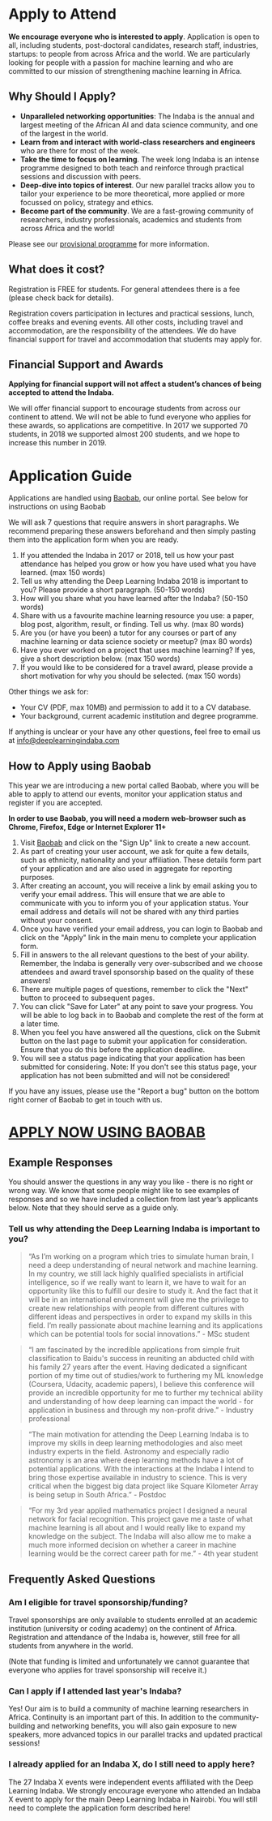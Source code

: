 # Apply to Attend

**We encourage everyone who is interested to apply**. Application is open to all, including students, post-doctoral candidates, research staff, industries, startups: to people from across Africa and the world. We are particularly looking for people with a passion for machine learning and who are committed to our mission of strengthening machine learning in Africa. 

## Why Should I Apply?
* **Unparalleled networking opportunities**: The Indaba is the annual and largest meeting of the African AI and data science community, and one of the largest in the world.
* **Learn from and interact with world-class researchers and engineers** who are there for most of the week.
* **Take the time to focus on learning**. The week long Indaba is an intense programme designed to both teach and reinforce through practical sessions and discussion with peers.
* **Deep-dive into topics of interest**. Our new parallel tracks allow you to tailor your experience to be more theoretical, more applied or more focussed on policy, strategy and ethics.
* **Become part of the community**. We are a fast-growing community of researchers, industry professionals, academics and students from across Africa and the world!

Please see our [provisional programme](http://www.deeplearningindaba.com/schedule-2019.html) for more information.

## What does it cost?
Registration is FREE for students. For general attendees there is a fee (please check back for details).

Registration covers participation in lectures and practical sessions, lunch, coffee breaks and evening events. All other costs, including travel and accommodation, are the responsibility of the attendees. We do have financial support for travel and accommodation that students may apply for. 

## Financial Support and Awards
**Applying for financial support will not affect a student’s chances of being accepted to attend the Indaba.**

We will offer financial support to encourage students from across our continent to attend. We will not be able to fund everyone who applies for these awards, so applications are competitive. In 2017 we supported 70 students, in 2018 we supported almost 200 students, and we hope to increase this number in 2019.


# Application Guide
Applications are handled using [Baobab](https://baobab.deeplearningindaba.com), our online portal. See below for instructions on using Baobab

We will ask 7 questions that require answers in short paragraphs. We recommend preparing these answers beforehand and then simply pasting them into the application form when you are ready.

1. If you attended the Indaba in 2017 or 2018, tell us how your past attendance has helped you grow or how you have used what you have learned. (max 150 words)
2. Tell us why attending the Deep Learning Indaba 2018 is important to you? Please provide a short paragraph. (50-150 words)
3. How will you share what you have learned after the Indaba? (50-150 words)
4. Share with us a favourite machine learning resource you use: a paper, blog post, algorithm, result, or finding. Tell us why. (max 80 words)
5. Are you (or have you been) a tutor for any courses or part of any machine learning or data science society or meetup? (max 80 words)
6. Have you ever worked on a project that uses machine learning? If yes, give a short description below. (max 150 words)
7. If you would like to be considered for a travel award, please provide a short motivation for why you should be selected. (max 150 words)

Other things we ask for:
* Your CV (PDF, max 10MB) and permission to add it to a CV database.
* Your background, current academic institution and degree programme.

If anything is unclear or your have any other questions, feel free to email us at info@deeplearningindaba.com

## How to Apply using Baobab
This year we are introducing a new portal called Baobab, where you will be able to apply to attend our events, monitor your application status and register if you are accepted.

**In order to use Baobab, you will need a modern web-browser such as Chrome, Firefox, Edge or Internet Explorer 11+**

1. Visit [Baobab](https://baobab.deeplearningindaba.com) and click on the "Sign Up" link to create a new account.
2. As part of creating your user account, we ask for quite a few details, such as ethnicity, nationality and your affiliation. These details form part of your application and are also used in aggregate for reporting purposes. 
3. After creating an account, you will receive a link by email asking you to verify your email address. This will ensure that we are able to communicate with you to inform you of your application status. Your email address and details will not be shared with any third parties without your consent. 
4. Once you have verified your email address, you can login to Baobab and click on the "Apply" link in the main menu to complete your application form.
5. Fill in answers to the all relevant questions to the best of your ability. Remember, the Indaba is generally very over-subscribed and we choose attendees and award travel sponsorship based on the quality of these answers! 
6. There are multiple pages of questions, remember to click the "Next" button to proceed to subsequent pages. 
7. You can click "Save for Later" at any point to save your progress. You will be able to log back in to Baobab and complete the rest of the form at a later time.
8. When you feel you have answered all the questions, click on the Submit button on the last page to submit your application for consideration. Ensure that you do this before the application deadline. 
9. You will see a status page indicating that your application has been submitted for considering. Note: If you don't see this status page, your application has not been submitted and will not be considered!

If you have any issues, please use the "Report a bug" button on the bottom right corner of Baobab to get in touch with us. 

# [APPLY NOW USING BAOBAB](https://baobab.deeplearningindaba.com)

## Example Responses
You should answer the questions in any way you like - there is no right or wrong way. We know that some people might like to see examples of responses and so we have included a collection from last year’s applicants below. Note that they should serve as a guide only.

### Tell us why attending the Deep Learning Indaba is important to you?
> “As I’m working on a program which tries to simulate human brain, I need a deep understanding of neural network and machine learning. In my country, we still lack highly qualified specialists in artificial intelligence, so if we really want to learn it, we have to wait for an opportunity like this to fulfill our desire to study it.  And the fact that it will be in an international environment will give me the privilege to create new relationships with people from different cultures with different ideas and perspectives in order to expand my skills in this field. I’m really passionate about machine learning and its applications which can be potential tools for social innovations.” - MSc student

> “I am fascinated by the incredible applications from simple fruit classification to Baidu's success in reuniting an abducted child with his family 27 years after the event. Having dedicated a significant portion of my time out of studies/work to furthering my ML knowledge (Coursera, Udacity, academic papers), I believe this conference will provide an incredible opportunity for me to further my technical ability and understanding of how deep learning can impact the world - for application in business and through my non-profit drive.” - Industry professional

> “The main motivation for attending the Deep Learning Indaba is to improve my skills in deep learning methodologies and also meet industry experts in the field. Astronomy and especially radio astronomy is an area where deep learning methods have a lot of potential applications. With the interactions at the Indaba I intend to bring those expertise available in industry to science. This is very critical when the biggest big data project like Square Kilometer Array is being setup in South Africa.”  - Postdoc

> “For my 3rd year applied mathematics project I designed a neural network for facial recognition. This project gave me a taste of what machine learning is all about and I would really like to expand my knowledge on the subject. The Indaba will also allow me to make a much more informed decision on whether a career in machine learning would be the correct career path for me.” - 4th year student

## Frequently Asked Questions
### Am I eligible for travel sponsorship/funding?
Travel sponsorships are only available to students enrolled at an academic institution (university or coding academy) on the continent of Africa. Registration and attendance of the Indaba is, however, still free for all students from anywhere in the world. 

(Note that funding is limited and unfortunately we cannot guarantee that everyone who applies for travel sponsorship will receive it.)

### Can I apply if I attended last year's Indaba?
Yes! Our aim is to build a community of machine learning researchers in Africa. Continuity is an important part of this. In addition to the community-building and networking benefits, you will also gain exposure to new speakers, more advanced topics in our parallel tracks and updated practical sessions! 

### I already applied for an Indaba X, do I still need to apply here?
The 27 Indaba X events were independent events affiliated with the Deep Learning Indaba. We strongly encourage everyone who attended an Indaba X event to apply for the main Deep Learning Indaba in Nairobi. You will still need to complete the application form described here!
